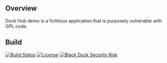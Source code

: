 ## Overview ##
Duck Hub demo is a fictitious application that is purposely vulnerable with GPL code.

## Build ##

[![Build Status](https://travis-ci.org/davemeurer/duck-hub.svg?branch=master)](https://travis-ci.org/davemeurer/duck-hub) [![License](https://img.shields.io/badge/License-Apache%202.0-blue.svg)](https://opensource.org/licenses/Apache-2.0) [![Black Duck Security Risk](https://copilot-test.blackducksoftware.com/github/repos/davemeurer/duck-hub/branches/master/badge-risk.svg)](https://copilot-test.blackducksoftware.com/github/repos/davemeurer/duck-hub/branches/master)
